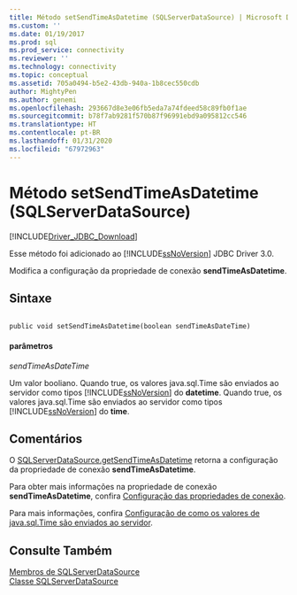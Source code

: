 ```yaml
---
title: Método setSendTimeAsDatetime (SQLServerDataSource) | Microsoft Docs
ms.custom: ''
ms.date: 01/19/2017
ms.prod: sql
ms.prod_service: connectivity
ms.reviewer: ''
ms.technology: connectivity
ms.topic: conceptual
ms.assetid: 705a0494-b5e2-43db-940a-1b8cec550cdb
author: MightyPen
ms.author: genemi
ms.openlocfilehash: 293667d8e3e06fb5eda7a74fdeed58c89fb0f1ae
ms.sourcegitcommit: b78f7ab9281f570b87f96991ebd9a095812cc546
ms.translationtype: HT
ms.contentlocale: pt-BR
ms.lasthandoff: 01/31/2020
ms.locfileid: "67972963"
---
```

# <a name="setsendtimeasdatetime-method-sqlserverdatasource"></a>Método setSendTimeAsDatetime (SQLServerDataSource)
[!INCLUDE[Driver_JDBC_Download](../../../includes/driver_jdbc_download.md)]

  Esse método foi adicionado ao [!INCLUDE[ssNoVersion](../../../includes/ssnoversion-md.md)] JDBC Driver 3.0.  
  
 Modifica a configuração da propriedade de conexão **sendTimeAsDatetime**.  
  
## <a name="syntax"></a>Sintaxe  
  
```  
  
public void setSendTimeAsDatetime(boolean sendTimeAsDateTime)  
```  
  
#### <a name="parameters"></a>parâmetros  
 *sendTimeAsDateTime*  
  
 Um valor booliano. Quando true, os valores java.sql.Time são enviados ao servidor como tipos [!INCLUDE[ssNoVersion](../../../includes/ssnoversion-md.md)] do **datetime**. Quando true, os valores java.sql.Time são enviados ao servidor como tipos [!INCLUDE[ssNoVersion](../../../includes/ssnoversion-md.md)] do **time**.  
  
## <a name="remarks"></a>Comentários  
 O [SQLServerDataSource.getSendTimeAsDatetime](../../../connect/jdbc/reference/getsendtimeasdatetime-method-sqlserverdatasource.md) retorna a configuração da propriedade de conexão **sendTimeAsDatetime**.  
  
 Para obter mais informações na propriedade de conexão **sendTimeAsDatetime**, confira [Configuração das propriedades de conexão](../../../connect/jdbc/setting-the-connection-properties.md).  
  
 Para mais informações, confira [Configuração de como os valores de java.sql.Time são enviados ao servidor](../../../connect/jdbc/configuring-how-java-sql-time-values-are-sent-to-the-server.md).  
  
## <a name="see-also"></a>Consulte Também  
 [Membros de SQLServerDataSource](../../../connect/jdbc/reference/sqlserverdatasource-members.md)   
 [Classe SQLServerDataSource](../../../connect/jdbc/reference/sqlserverdatasource-class.md)  
  
  
